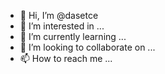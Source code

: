 - 👋 Hi, I’m @dasetce
- 👀 I’m interested in ...
- 🌱 I’m currently learning ...
- 💞️ I’m looking to collaborate on ...
- 📫 How to reach me ...

<!---
dasetce/dasetce is a ✨ special ✨ repository because its `README.md` (this file) appears on your GitHub profile.
You can click the Preview link to take a look at your changes.
--->
